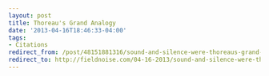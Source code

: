 ```yaml
---
layout: post 
title: Thoreau's Grand Analogy
date: '2013-04-16T18:46:33-04:00' 
tags: 
- Citations 
redirect_from: /post/48151881316/sound-and-silence-were-thoreaus-grand-analogy/
redirect_to: http://fieldnoise.com/04-16-2013/sound-and-silence-were-thoreaus-grand-analogy/
---
```

